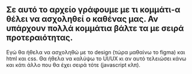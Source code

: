 Σε αυτό το αρχείο γράφουμε με τι κομμάτι-α θέλει να ασχοληθεί ο καθένας μας. 
Αν υπάρχουν πολλά κομμάτια βάλτε τα με σειρά προτεραιότητας.
-------------------------------------
Εγώ θα ήθελα να ασχοληθώ με το design (τώρα μαθαίνω το figma) και html και css.
Θα ήθελα να καλύψω το UI/UX κι αν αυτό τελειώσει κάνω και κάτι άλλο που θα έχει σειρά τότε (javascript κλπ).
